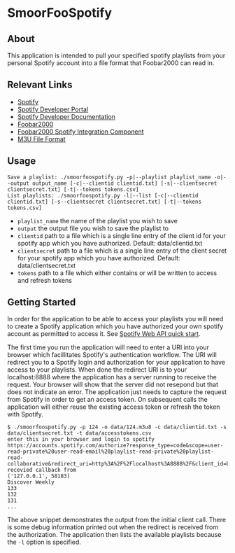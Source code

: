 # SmoorFooSpotify
## About
This application is intended to pull your specified spotify playlists from your personal Spotify account into a file format that Foobar2000 can read in.
## Relevant Links
- [Spotify](https://open.spotify.com/)
- [Spotify Developer Portal](https://developer.spotify.com/dashboard/applications)
- [Spotify Developer Documentation](https://developer.spotify.com/documentation/)
- [Foobar2000](https://www.foobar2000.org/)
- [Foobar2000 Spotify Integration Component](https://www.foobar2000.org/components/view/foo_spotify)
- [M3U File Format](https://en.wikipedia.org/wiki/M3U)
## Usage
```
Save a playlist: ./smoorfoospotify.py -p|--playlist playlist_name -o|--output output_name [-c|--clientid clientid.txt] [-s|--clientsecret clientsecret.txt] [-t|--tokens tokens.csv]
List playlists: ./smoorfoospotify.py -l|--list [-c|--clientid clientid.txt] [-s--clientsecret clientsecret.txt] [-t|--tokens tokens.csv]
```
- `playlist_name` the name of the playlist you wish to save
- `output` the output file you wish to save the playlist to
- `clientid` path to a file which is a single line entry of the client id for your spotify app which you have authorized. Default: data/clientid.txt
- `clientsecret` path to a file which is a single line entry of the client secret for your spotify app which you have authorized. Default: data/clientsecret.txt
- `tokens` path to a file which either contains or will be written to access and refresh tokens
## Getting Started
In order for the application to be able to access your playlists you will need to create a Spotify application which you have authorized your own spotify account as permitted to access it. See [Spotify Web API quick start](https://developer.spotify.com/documentation/web-api/quick-start/).

The first time you run the application will need to enter a URI into your browser which facillitates Spotify's authentication workflow. The URI will redirect you to a Spotify login and authorization for your application to have access to your playlists. When done the redirect URI is to your localhost:8888 where the application has a server running to receive the request. Your browser will show that the server did not resepond but that does not indicate an error. The application just needs to capture the request from Spotify in order to get an access token. On subsequent calls the application will either reuse the existing access token or refresh the token with Spotify.

```
$ ./smoorfoospotify.py -p 124 -o data/124.m3u8 -c data/clientid.txt -s data/clientsecret.txt -t data/accesstokens.csv
enter this in your browser and login to spotify
https://accounts.spotify.com/authorize?response_type=code&scope=user-read-private%20user-read-email%20playlist-read-private%20playlist-read-collaborative&redirect_uri=http%3A%2F%2Flocalhost%3A8888%2F&client_id=b43dfe37ba294ff1a7458a076722d9fd
recevied callback from
('127.0.0.1', 58183)
Discover Weekly
133
132
131
...
```

The above snippet demonstrates the output from the initial client call. There is some debug information printed out when the redirect is received from the authorization. The application then lists the available playlists because the `-l` option is specified.
